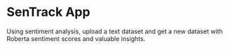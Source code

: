 # SenTrack App
Using sentiment analysis, upload a text dataset and get a new dataset with Roberta sentiment scores and valuable insights.

